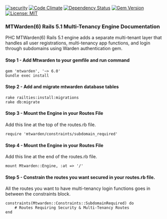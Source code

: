 [![security](https://hakiri.io/github/PHCNetworks/multi-tenancy-warden/master.svg)](https://hakiri.io/github/PHCNetworks/multi-tenancy-warden/master)
[![Code Climate](https://codeclimate.com/github/PHCNetworks/multi-tenancy-warden/badges/gpa.svg)](https://codeclimate.com/github/PHCNetworks/multi-tenancy-warden)
[![Dependency Status](https://gemnasium.com/badges/github.com/PHCNetworks/multi-tenancy-warden.svg)](https://gemnasium.com/github.com/PHCNetworks/multi-tenancy-warden)
[![Gem Version](https://badge.fury.io/rb/mtwarden.svg)](https://badge.fury.io/rb/mtwarden)
[![License: MIT](https://img.shields.io/badge/License-MIT-blue.svg)](https://github.com/PHCNetworks/multi-tenancy-warden/blob/master/MIT-LICENSE)

### MTWarden(6) Rails 5.1 Multi-Tenancy Engine Documentation  
PHC MTWarden(6) Rails 5.1 engine adds a separate multi-tenant layer that handles all user registrations, multi-tenancy app functions, and login through subdomains using Warden authentication gem.  

#### Step 1 - Add Mtwarden to your gemfile and run command   

	gem 'mtwarden', '~> 6.0'
	bundle exec install  

#### Step 2 - Add and migrate mtwarden database tables  

	rake railties:install:migrations  
	rake db:migrate  

#### Step 3 - Mount the Engine in your Routes File  
Add this line at the top of the routes.rb file.  

	require 'mtwarden/constraints/subdomain_required'  

#### Step 4 - Mount the Engine in your Routes File  
Add this line at the end of the routes.rb file.  

	mount Mtwarden::Engine, :at => '/'  

#### Step 5 - Constrain the routes you want secured in your routes.rb file.
All the routes you want to have multi-tenancy login functions goes in between the constraints block.  

	constraints(Mtwarden::Constraints::SubdomainRequired) do  
		# Routes Requiring Security & Multi-Tenancy Routes    
	end  
